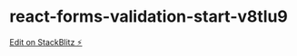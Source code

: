 # react-forms-validation-start-v8tlu9

[Edit on StackBlitz ⚡️](https://stackblitz.com/edit/react-forms-validation-start-v8tlu9)